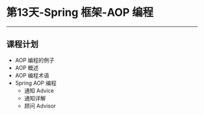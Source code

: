 # 第13天-Spring 框架-AOP 编程

---

## 课程计划

* AOP 编程的例子
* AOP 概述
* AOP 编程术语
* Spring AOP 编程
    * 通知 Advice
    * 通知详解
    * 顾问 Advisor